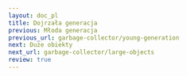 ```yaml
---
layout: doc_pl
title: Dojrzała generacja
previous: Młoda generacja
previous_url: garbage-collector/young-generation
next: Duże obiekty
next_url: garbage-collector/large-objects
review: true
---
```

